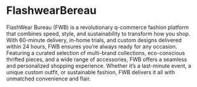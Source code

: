 # FlashwearBereau

FlashWear Bureau (FWB) is a revolutionary q-commerce fashion platform that combines speed, style, and sustainability to transform how you shop. With 60-minute delivery, in-home trials, and custom designs delivered within 24 hours, FWB ensures you’re always ready for any occasion. Featuring a curated selection of multi-brand collections, eco-conscious thrifted pieces, and a wide range of accessories, FWB offers a seamless and personalized shopping experience. Whether it’s a last-minute event, a unique custom outfit, or sustainable fashion, FWB delivers it all with unmatched convenience and flair.
